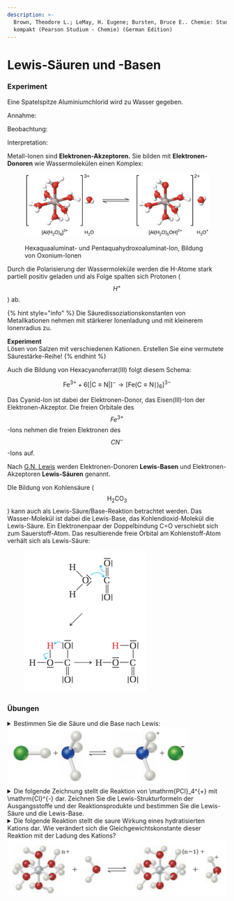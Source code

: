 ```yaml
---
description: >-
  Brown, Theodore L.; LeMay, H. Eugene; Bursten, Bruce E.. Chemie: Studieren
  kompakt (Pearson Studium - Chemie) (German Edition)
---
```


# Lewis-Säuren und -Basen



### Experiment



Eine Spatelspitze Aluminiumchlorid wird zu Wasser gegeben.

Annahme:&#x20;

Beobachtung:

Interpretation:



Metall-Ionen sind **Elektronen-Akzeptoren.** Sie bilden mit **Elektronen-Donoren** wie Wassermolekülen einen Komplex:

<figure><img src="../.gitbook/assets/image (1) (1) (1) (1) (1) (1) (1).png" alt=""><figcaption><p>Hexaquaaluminat- und Pentaquahydroxoaluminat-Ion, Bildung von Oxonium-Ionen</p></figcaption></figure>

Durch die Polarisierung der Wassermoleküle werden die H-Atome stark partiell positiv geladen und als Folge spalten sich Protonen ( $$H^+$$) ab.&#x20;

{% hint style="info" %}
Die Säuredissoziationskonstanten von Metallkationen nehmen mit stärkerer Ionenladung und mit kleinerem Ionenradius zu.

**Experiment**\
Lösen von Salzen mit verschiedenen Kationen. Erstellen Sie eine vermutete Säurestärke-Reihe!
{% endhint %}

Auch die Bildung von Hexacyanoferrat(III) folgt diesem Schema:

$$
\mathrm{Fe}^{3+}+6[|\mathrm{C} \equiv \mathrm{N}|]^{-} \longrightarrow\left[\mathrm{Fe}(\mathrm{C} \equiv \mathrm{N} \mid)_6\right]^{3-}
$$

Das Cyanid-Ion ist dabei der Elektronen-Donor, das Eisen(III)-Ion der Elektronen-Akzeptor. Die freien Orbitale des $$Fe^{3+}$$-Ions nehmen die freien Elektronen des $$CN^-$$-Ions auf.

Nach [G.N. Lewis](https://de.wikipedia.org/wiki/Gilbert\_Newton\_Lewis)  werden Elektronen-Donoren **Lewis-Basen** und Elektronen-Akzeptoren **Lewis-Säuren** genannt.

DIe Bildung von Kohlensäure ( $$\mathrm{H}_2 \mathrm{CO}_3$$) kann auch als Lewis-Säure/Base-Reaktion betrachtet werden. Das Wasser-Molekül ist dabei die Lewis-Base, das Kohlendioxid-Molekül die Lewis-Säure. Ein Elektronenpaar der Doppelbindung C=O verschiebt sich zum Sauerstoff-Atom. Das resultierende freie Orbital am Kohlenstoff-Atom verhält sich als Lewis-Säure:

<figure><img src="../.gitbook/assets/image (2) (1) (1) (1).png" alt=""><figcaption></figcaption></figure>



### Übungen

<details>

<summary>Bestimmen Sie die Säure und die Base nach Lewis:<br><img src="../.gitbook/assets/image (3) (1) (1).png" alt=""></summary>

HCl ist der Elektronenakzeptor, also die Lewis-Säure, $$NH_3$$ ist der Elektronenspender, also die Lewis-Base.

</details>

<details>

<summary>Die folgende Zeichnung stellt die Reaktion von <span class="math">\mathrm{PCl}_4^{+}</span> mit <span class="math">\mathrm{Cl}^{-}</span> dar. Zeichnen Sie die Lewis-Strukturformeln der Ausgangsstoffe und der Reaktionsprodukte und bestimmen Sie die Lewis-Säure und die Lewis-Base.</summary>



</details>

<details>

<summary>Die folgende Reaktion stellt die saure Wirkung eines hydratisierten Kations dar. Wie verändert sich die Gleichgewichtskonstante dieser Reaktion mit der Ladung des Kations?<br><img src="../.gitbook/assets/image (1) (1).png" alt=""><br> </summary>

Je grösser die Ladung des Zentralkations, desto azider werden die H-Atome an den Wasser-Molekülen, also verschiebt sich das Gleichgewicht nach rechts.

</details>



